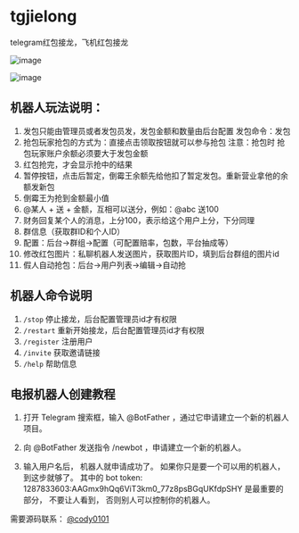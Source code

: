 # tgjielong
telegram红包接龙，飞机红包接龙

![image](https://github.com/user-attachments/assets/f8f1537a-09a0-42ad-81ae-3c1d4d6c36cc)


![image](https://github.com/user-attachments/assets/0bd24603-45bc-4c42-94b2-79dcb2d4f01e)


## 机器人玩法说明：

1. 发包只能由管理员或者发包员发，发包金额和数量由后台配置
    发包命令：发包
2. 抢包玩家抢包的方式为：直接点击领取按钮就可以参与抢包
   注意：抢包时 抢包玩家账户余额必须要大于发包金额
3. 红包抢完，才会显示抢中的结果
4. 暂停按钮，点击后暂定，倒霉王余额先给他扣了暂定发包。重新营业拿他的余额发新包
5. 倒霉王为抢到金额最小值
6. @某人 + 送 + 金额，互相可以送分，例如：@abc 送100
7. 财务回复某个人的消息，上分100，表示给这个用户上分，下分同理
8. 群信息（获取群ID和个人ID）
9. 配置：后台->群组->配置（可配置赔率，包数，平台抽成等）
10. 修改红包图片：私聊机器人发送图片，获取图片ID，填到后台群组的图片id
11. 假人自动抢包：后台->用户列表->编辑->自动抢


## 机器人命令说明

1. `/stop` 停止接龙，后台配置管理员id才有权限
2. `/restart` 重新开始接龙，后台配置管理员id才有权限
3. `/register` 注册用户
4. `/invite` 获取邀请链接
5. `/help` 帮助信息





## 电报机器人创建教程

1. 打开 Telegram 搜索框，输入 @BotFather ，通过它申请建立一个新的机器人项目。

2. 向 @BotFather 发送指令 /newbot ，申请建立一个新的机器人。

3. 输入用户名后， 机器人就申请成功了。 如果你只是要一个可以用的机器人， 到这步就够了。 其中的 bot token: 1287833603:AAGmx9hQq6ViT3km0_77z8psBGqUKfdpSHY 是最重要的部分， 不要让人看到， 否则别人可以控制你的机器人。

需要源码联系： [@cody0101](https://t.me/cody0101) 
